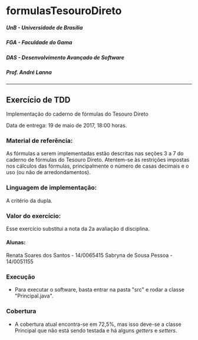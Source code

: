 # formulasTesouroDireto

##### UnB - Universidade de Brasilia
##### FGA - Faculdade do Gama
##### DAS - Desenvolvimento Avançado de Software
##### Prof. André Lanna

---

## Exercício de TDD 

Implementação do caderno de fórmulas do Tesouro Direto

Data de entrega: 19 de maio de 2017, 18:00 horas. 



### Material de referência:
As fórmulas a serem implementadas estão descritas nas seções 3 a 7 do caderno de fórmulas do Tesouro Direto. 
Atentem-se às restrições impostas nos cálculos das fórmulas, principalmente o número de casas decimais e o uso (ou não de arredondamentos). 

### Linguagem de implementação: 
A critério da dupla. 

### Valor do exercício: 
Esse exercício substitui a nota da 2a avaliação d  disciplina.

#### Alunas: 

Renata Soares dos Santos - 14/0065415
Sabryna de Sousa Pessoa - 14/0051155

### Execução

- Para executar o software, basta entrar na pasta "src" e rodar a classe "Principal.java".

### Cobertura

- A cobertura atual encontra-se em 72,5%, mas isso deve-se a classe Principal que não está sendo testada e há alguns _getters_ e _setters_.
